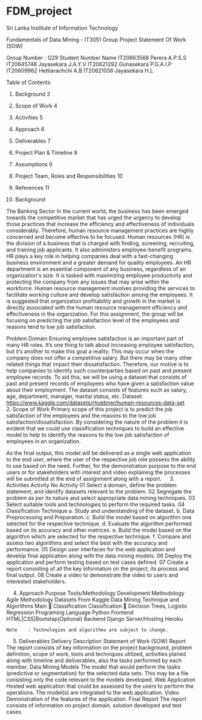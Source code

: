 # FDM_project

Sri Lanka Institute of Information Technology






Fundamentals of Data Mining - IT3051
Group Project
Statement Of Work (SOW)



Group Number	: G29
Student Number	Name
IT20663568	Perera A.P.S.S 
IT20645748 	Jayasekara J.A.Y.V
IT20621292 	Gunasekara P.G.A.I.P
IT20609962 	Hettiarachchi A.B
IT20621056	Jayasekara H.L 



 
Table of Contents
1.	Background	3
2.	Scope of Work	4
3.	Activities	5
4.	Approach	6
5.	Deliverables	7
6.	Project Plan & Timeline	8
7.	Assumptions	9
8.	Project Team, Roles and Responsibilities	10
9.	References	11



	 
1.	Background 

The Banking Sector
In the current world, the business has been emerged towards the competitive market that has urged the urgency to develop those practices that increase the efficiency and effectiveness of individuals considerably. Therefore, human resource management practices are highly concerned and become effective to be focused. Human resources (HR) is the division of a business that is charged with finding, screening, recruiting, and training job applicants. It also administers employee-benefit programs. HR plays a key role in helping companies deal with a fast-changing business environment and a greater demand for quality employees. An HR department is an essential component of any business, regardless of an organization's size. It is tasked with maximizing employee productivity and protecting the company from any issues that may arise within the workforce. Human resource management involves providing the services to facilitate working culture and develop satisfaction among the employees. It is suggested that organization profitability and growth in the market is directly associated with the human resource management efficiency and effectiveness in the organization. For this assignment, the group will be focusing on predicting the job satisfaction level of the employees and reasons tend to low job satisfaction.

Problem Domain
Ensuring employee satisfaction is an important part of many HR roles. It’s one thing to talk about increasing employee satisfaction, but it’s another to make this goal a reality. This may occur when the company does not offer a competitive salary. But there may be many other related things that impact their dissatisfaction. Therefore, our motive is to help companies to identify such counterparties based on past and present employee records. To aid this, we will be using a dataset that consists of past and present records of employees who have given a satisfaction value about their employment. The dataset consists of features such as salary, age, department, manager, marital status, etc.
Dataset:  https://www.kaggle.com/datasets/rhuebner/human-resources-data-set
 
2.	Scope of Work 
Primary scope of this project is to predict the job satisfaction of the employees and the
reasons to the low job satisfaction/dissatisfaction. By considering the nature of the problem
it is evident that we could use classification techniques to build an effective model to help
to identify the reasons to the low job satisfaction of employees in an organization.

As the final output, this model will be delivered as a single web application to the end user,
where the user of the respective job role possess the ability to use based on the need. Further,
for the demonstration purpose to the end users or for stakeholders with interest and video
explaining the processes will be submitted at the end of assignment along with a report.
 
3.	Activities 
Activity No	Activity
01	Select a domain, define the problem statement, and identify datasets relevant to the problem.
02	Segregate the problem as per its nature and select appropriate data mining techniques.
03	Select suitable tools and technologies to perform the required tasks.
04	Classification Technique
	a.	Study and understanding of the dataset.
	b.	Data Preprocessing and Preparation.
	c.	Build the model based on algorithm one selected for the respective technique.
	d.	Evaluate the algorithm performed based on its accuracy and other matrices. 
	e.	Build the model based on the algorithm which are selected for the respective technique.
	f.	Compare and assess two algorithms and select the best with the accuracy and performance. 
05	Design user interfaces for the web application and develop final application along with the data mining models. 
06	Deploy the application and perform testing based on test cases defined. 
07	Create a report consisting of all the key information on the project, its process and final output.
08	Create a video to demonstrate the video to users and interested stakeholders. 



 
4.	Approach 
Purpose	Tools/Methodology
Development Methodology	Agile Methodology
Datasets	From Kaggle
Data Mining Technique and Algorithms	Main                   Classification 
Classification   Decision Trees, Logistic Regression
Programing Language	Python
Frontend 	HTML|CSS|Bootstap(Optional)
Backend 	Django
Server/Hosting	Heroku

	Note	: Technologies and algorithms are subject to change.
 
5.	Deliverables 
Delivery	Description
Statement of Work (SOW) Report	The report consists of key information on the project background, problem definition, scope of work, tools and techniques utilized, activities planed along with timeline and deliverables, also the tasks performed by each member. 
Data Mining Models	The model that would perform the tasks (predictive or segmentation) for the selected data sets. This may be a file consisting only the code relevant to the models developed. 
Web Application	Hosted web application that could be assessed by the users to perform the operations. The model(s) are integrated to the web application.
Video	Demonstration of the features of the application.
Final Report	The report consists of information on project domain, solution developed and test cases. 

